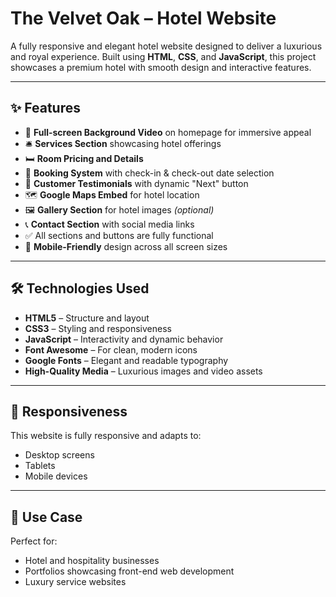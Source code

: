 # The Velvet Oak – Hotel Website

A fully responsive and elegant hotel website designed to deliver a luxurious and royal experience. Built using **HTML**, **CSS**, and **JavaScript**, this project showcases a premium hotel with smooth design and interactive features.

---

## ✨ Features

- 🎥 **Full-screen Background Video** on homepage for immersive appeal  
- 🛎️ **Services Section** showcasing hotel offerings  
- 🛏️ **Room Pricing and Details**  
- 📅 **Booking System** with check-in & check-out date selection  
- 💬 **Customer Testimonials** with dynamic "Next" button  
- 🗺️ **Google Maps Embed** for hotel location  
- 🖼️ **Gallery Section** for hotel images *(optional)*  
- 📞 **Contact Section** with social media links  
- ✅ All sections and buttons are fully functional  
- 📱 **Mobile-Friendly** design across all screen sizes

---

## 🛠️ Technologies Used

- **HTML5** – Structure and layout  
- **CSS3** – Styling and responsiveness  
- **JavaScript** – Interactivity and dynamic behavior  
- **Font Awesome** – For clean, modern icons  
- **Google Fonts** – Elegant and readable typography  
- **High-Quality Media** – Luxurious images and video assets

---

## 📱 Responsiveness

This website is fully responsive and adapts to:

- Desktop screens  
- Tablets  
- Mobile devices

---

## 📌 Use Case

Perfect for:

- Hotel and hospitality businesses  
- Portfolios showcasing front-end web development  
- Luxury service websites  

